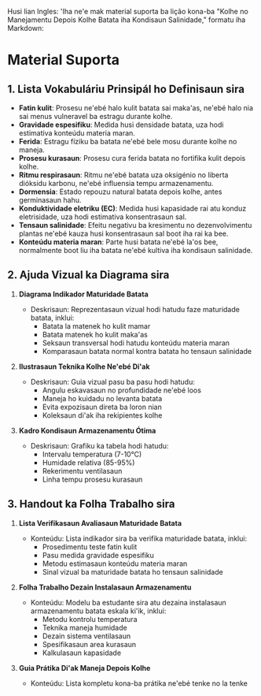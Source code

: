 Husi lian Ingles: 'Iha ne'e mak material suporta ba lição kona-ba "Kolhe no Manejamentu Depois Kolhe Batata iha Kondisaun Salinidade," formatu iha Markdown:

# Material Suporta

## 1. Lista Vokabuláriu Prinsipál ho Definisaun sira

- **Fatin kulit**: Prosesu ne'ebé halo kulit batata sai maka'as, ne'ebé halo nia sai menus vulneravel ba estragu durante kolhe.
- **Gravidade espesifiku**: Medida husi densidade batata, uza hodi estimativa konteúdu materia maran.
- **Ferida**: Estragu fíziku ba batata ne'ebé bele mosu durante kolhe no maneja.
- **Prosesu kurasaun**: Prosesu cura ferida batata no fortifika kulit depois kolhe.
- **Ritmu respirasaun**: Ritmu ne'ebé batata uza oksigénio no liberta dióksidu karbonu, ne'ebé influensia tempu armazenamentu.
- **Dormensia**: Estado repouzu natural batata depois kolhe, antes germinasaun hahu.
- **Konduktividade eletriku (EC)**: Medida husi kapasidade rai atu konduz eletrisidade, uza hodi estimativa konsentrasaun sal.
- **Tensaun salinidade**: Efeitu negativu ba kresimentu no dezenvolvimentu plantas ne'ebé kauza husi konsentrasaun sal boot iha rai ka bee.
- **Konteúdu materia maran**: Parte husi batata ne'ebé la'os bee, normalmente boot liu iha batata ne'ebé kultiva iha kondisaun salinidade.

## 2. Ajuda Vizual ka Diagrama sira

1. **Diagrama Indikador Maturidade Batata**
   - Deskrisaun: Reprezentasaun vizual hodi hatudu faze maturidade batata, inklui:
     * Batata la matenek ho kulit mamar
     * Batata matenek ho kulit maka'as
     * Seksaun transversal hodi hatudu konteúdu materia maran
     * Komparasaun batata normal kontra batata ho tensaun salinidade

2. **Ilustrasaun Teknika Kolhe Ne'ebé Di'ak**
   - Deskrisaun: Guia vizual pasu ba pasu hodi hatudu:
     * Angulu eskavasaun no profundidade ne'ebé loos
     * Maneja ho kuidadu no levanta batata
     * Evita expozisaun direta ba loron nian
     * Koleksaun di'ak iha rekipientes kolhe 

3. **Kadro Kondisaun Armazenamentu Ótima**
   - Deskrisaun: Grafiku ka tabela hodi hatudu:
     * Intervalu temperatura (7-10°C)
     * Humidade relativa (85-95%)
     * Rekerimentu ventilasaun
     * Linha tempu prosesu kurasaun

## 3. Handout ka Folha Trabalho sira

1. **Lista Verifikasaun Avaliasaun Maturidade Batata**
   - Konteúdu: Lista indikador sira ba verifika maturidade batata, inklui:
     * Prosedimentu teste fatin kulit
     * Pasu medida gravidade espesifiku
     * Metodu estimasaun konteúdu materia maran
     * Sinal vizual ba maturidade batata ho tensaun salinidade

2. **Folha Trabalho Dezain Instalasaun Armazenamentu**
   - Konteúdu: Modelu ba estudante sira atu dezaina instalasaun armazenamentu batata eskala ki'ik, inklui:
     * Metodu kontrolu temperatura
     * Teknika maneja humidade
     * Dezain sistema ventilasaun
     * Spesifikasaun area kurasaun
     * Kalkulasaun kapasidade

3. **Guia Prátika Di'ak Maneja Depois Kolhe**
   - Konteúdu: Lista kompletu kona-ba prátika ne'ebé tenke no la tenke
